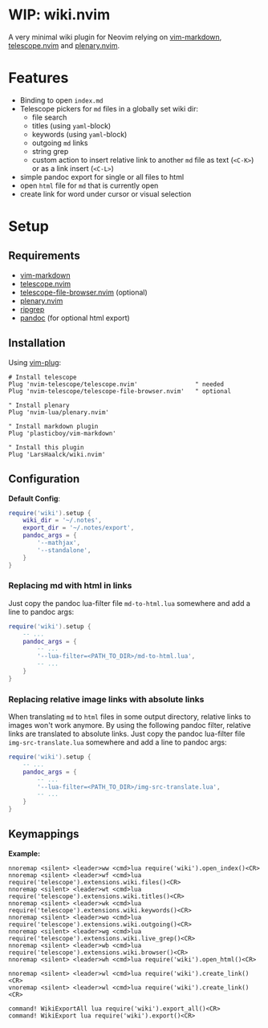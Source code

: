 # WIP: wiki.nvim

A very minimal wiki plugin for Neovim relying on [vim-markdown](https://github.com/plasticboy/vim-markdown), [telescope.nvim](https://github.com/nvim-telescope/telescope.nvim) and [plenary.nvim](https://github.com/nvim-lua/plenary.nvim).

Features
=============================

* Binding to open `index.md`
* Telescope pickers for `md` files in a globally set wiki dir:
    * file search
    * titles (using `yaml`-block)
    * keywords (using `yaml`-block)
    * outgoing `md` links
    * string grep 
    * custom action to insert relative link to another `md` file as text (`<C-K>`) or as a link insert (`<C-L>`)
* simple pandoc export for single or all files to html
* open `html` file for `md` that is currently open
* create link for word under cursor or visual selection

Setup
=============================

## Requirements

* [vim-markdown](https://github.com/plasticboy/vim-markdown)
* [telescope.nvim](https://github.com/nvim-telescope/telescope.nvim)
* [telescope-file-browser.nvim](https://github.com/nvim-telescope/telescope-file-browser.nvim) (optional)
* [plenary.nvim](https://github.com/nvim-lua/plenary.nvim)
* [ripgrep](https://github.com/BurntSushi/ripgrep)
* [pandoc](https://pandoc.org/) (for optional html export)

## Installation

Using [vim-plug](https://github.com/junegunn/vim-plug):

```viml
# Install telescope
Plug 'nvim-telescope/telescope.nvim'                " needed
Plug 'nvim-telescope/telescope-file-browser.nvim'   " optional

" Install plenary
Plug 'nvim-lua/plenary.nvim'

" Install markdown plugin
Plug 'plasticboy/vim-markdown'

" Install this plugin
Plug 'LarsHaalck/wiki.nvim'
```

## Configuration

**Default Config**:

```lua
require('wiki').setup {
    wiki_dir = '~/.notes',
    export_dir = '~/.notes/export',
    pandoc_args = {
        '--mathjax',
        '--standalone',
    }
}
```

### Replacing md with html in links

Just copy the pandoc lua-filter file `md-to-html.lua` somewhere and add a line to pandoc args:

```lua
require('wiki').setup {
    -- ...
    pandoc_args = {
        -- ...
        '--lua-filter=<PATH_TO_DIR>/md-to-html.lua',
        -- ...
    }
}
```

### Replacing relative image links with absolute links

When translating `md` to `html` files in some output directory, relative links to images won't work anymore.
By using the following pandoc filter, relative links are translated to absolute links.
Just copy the pandoc lua-filter file `img-src-translate.lua` somewhere and add a line to pandoc args:

```lua
require('wiki').setup {
    -- ...
    pandoc_args = {
        -- ...
        '--lua-filter=<PATH_TO_DIR>/img-src-translate.lua',
        -- ...
    }
}
```


## Keymappings

**Example:**

```viml
nnoremap <silent> <leader>ww <cmd>lua require('wiki').open_index()<CR>
nnoremap <silent> <leader>wf <cmd>lua require('telescope').extensions.wiki.files()<CR>
nnoremap <silent> <leader>wt <cmd>lua require('telescope').extensions.wiki.titles()<CR>
nnoremap <silent> <leader>wk <cmd>lua require('telescope').extensions.wiki.keywords()<CR>
nnoremap <silent> <leader>wo <cmd>lua require('telescope').extensions.wiki.outgoing()<CR>
nnoremap <silent> <leader>wg <cmd>lua require('telescope').extensions.wiki.live_grep()<CR>
nnoremap <silent> <leader>wb <cmd>lua require('telescope').extensions.wiki.browser()<CR>
nnoremap <silent> <leader>wh <cmd>lua require('wiki').open_html()<CR>

nnoremap <silent> <leader>wl <cmd>lua require('wiki').create_link()<CR>
vnoremap <silent> <leader>wl <cmd>lua require('wiki').create_link()<CR>

command! WikiExportAll lua require('wiki').export_all()<CR>
command! WikiExport lua require('wiki').export()<CR>
```
